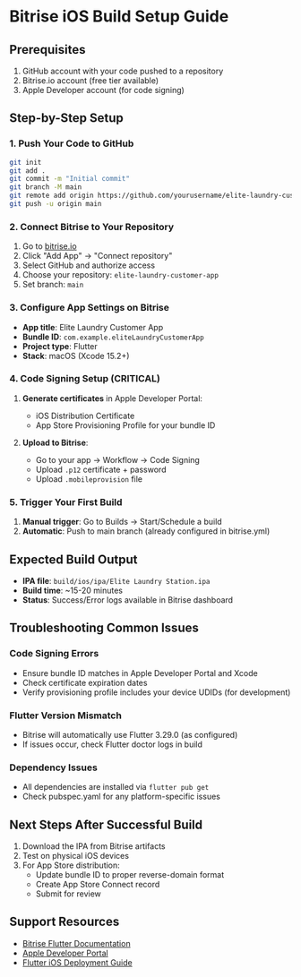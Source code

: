 # Bitrise iOS Build Setup Guide

## Prerequisites
1. GitHub account with your code pushed to a repository
2. Bitrise.io account (free tier available)
3. Apple Developer account (for code signing)

## Step-by-Step Setup

### 1. Push Your Code to GitHub
```bash
git init
git add .
git commit -m "Initial commit"
git branch -M main
git remote add origin https://github.com/yourusername/elite-laundry-customer-app.git
git push -u origin main
```

### 2. Connect Bitrise to Your Repository
1. Go to [bitrise.io](https://www.bitrise.io)
2. Click "Add App" → "Connect repository"
3. Select GitHub and authorize access
4. Choose your repository: `elite-laundry-customer-app`
5. Set branch: `main`

### 3. Configure App Settings on Bitrise
- **App title**: Elite Laundry Customer App
- **Bundle ID**: `com.example.eliteLaundryCustomerApp`
- **Project type**: Flutter
- **Stack**: macOS (Xcode 15.2+)

### 4. Code Signing Setup (CRITICAL)
1. **Generate certificates** in Apple Developer Portal:
   - iOS Distribution Certificate
   - App Store Provisioning Profile for your bundle ID

2. **Upload to Bitrise**:
   - Go to your app → Workflow → Code Signing
   - Upload `.p12` certificate + password
   - Upload `.mobileprovision` file

### 5. Trigger Your First Build
1. **Manual trigger**: Go to Builds → Start/Schedule a build
2. **Automatic**: Push to main branch (already configured in bitrise.yml)

## Expected Build Output
- **IPA file**: `build/ios/ipa/Elite Laundry Station.ipa`
- **Build time**: ~15-20 minutes
- **Status**: Success/Error logs available in Bitrise dashboard

## Troubleshooting Common Issues

### Code Signing Errors
- Ensure bundle ID matches in Apple Developer Portal and Xcode
- Check certificate expiration dates
- Verify provisioning profile includes your device UDIDs (for development)

### Flutter Version Mismatch
- Bitrise will automatically use Flutter 3.29.0 (as configured)
- If issues occur, check Flutter doctor logs in build

### Dependency Issues
- All dependencies are installed via `flutter pub get`
- Check pubspec.yaml for any platform-specific issues

## Next Steps After Successful Build
1. Download the IPA from Bitrise artifacts
2. Test on physical iOS devices
3. For App Store distribution: 
   - Update bundle ID to proper reverse-domain format
   - Create App Store Connect record
   - Submit for review

## Support Resources
- [Bitrise Flutter Documentation](https://devcenter.bitrise.io/en/getting-started/getting-started-with-flutter-apps.html)
- [Apple Developer Portal](https://developer.apple.com/account)
- [Flutter iOS Deployment Guide](https://flutter.dev/docs/deployment/ios)
